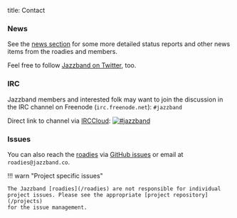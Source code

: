 title: Contact

### News

See the [news section](/news) for some more detailed status reports and other
news items from the roadies and members.

Feel free to follow [Jazzband on Twitter](https://twitter.com/jazzbandco), too.

### IRC

Jazzband members and interested folk may want to join the discussion in the IRC
channel on Freenode (`irc.freenode.net`): `#jazzband`

Direct link to channel via [IRCCloud](https://www.irccloud.com/): [![#jazzband](https://www.irccloud.com/invite-svg?channel=%23jazzband&amp;hostname=irc.freenode.net&amp;port=6697&amp;ssl=1)](https://www.irccloud.com/invite?channel=%23jazzband&amp;hostname=irc.freenode.net&amp;port=6697&amp;ssl=1)

### Issues

You can also reach the [roadies](/roadies) via
[GitHub issues](https://github.com/jazzband/roadies/issues) or email
at `roadies@jazzband.co`.

!!! warn "Project specific issues"

    The Jazzband [roadies](/roadies) are not responsible for individual
    project issues. Please see the appropriate [project repository](/projects)
    for the issue management.
